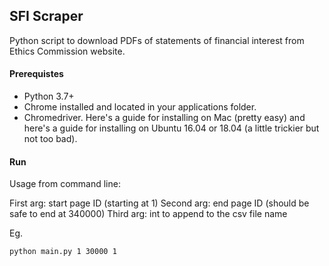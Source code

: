 ## SFI Scraper

Python script to download PDFs of statements of financial interest from Ethics Commission website.

#### Prerequistes

- Python 3.7+
- Chrome installed and located in your applications folder.
- Chromedriver. Here's a guide for installing on Mac (pretty easy) and here's a guide for installing on Ubuntu 16.04
 or 18.04 (a little trickier but not too bad).

#### Run
Usage from command line:

First arg: start page ID (starting at 1)
Second arg: end page ID (should be safe to end at 340000)
Third arg: int to append to the csv file name

Eg.

```python main.py 1 30000 1```